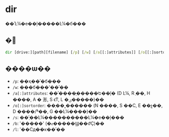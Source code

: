 # dir

��ʾĿ¼�е��ļ�����Ŀ¼�б���

## �﷨

```cmd
dir [drive:][path][filename] [/p] [/w] [/a[[:]attributes]] [/o[[:]sortorder]] [/t[[:]timefield]] [/s] [/b] [/l] [/n]
```

## ����ѡ��

-   `/p`: ��ҳ��ʾ�б���
-   `/w`: ���б���ʽ��ʾ��
-   `/a[:]attributes`: ��ʾ����ָ�����Ե��ļ� (D Ŀ¼, R ֻ��, H ����, A � 浵, S ϵͳ, L �ؽ�����)��
-   `/o[:]sortorder`: ��ָ��˳������ (N ����, S ��С, E ��չ��, D ����/ʱ��, G ��Ŀ¼����)��
-   `/s`: ��ʾָ��Ŀ¼����������Ŀ¼�е��ļ���
-   `/b`: ʹ�����ʽ (�ޱ�����Ϣ��ժҪ)��
-   `/l`: ʹ��Сд��ĸ��ʾ��
